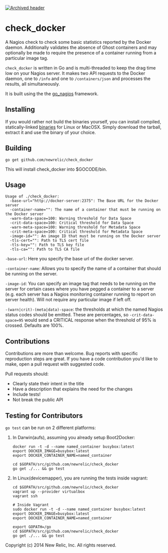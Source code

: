 [![Archived header](https://github.com/newrelic/open-source-office/raw/master/examples/categories/images/Archived.png)](https://github.com/newrelic/open-source-office/blob/master/examples/categories/index.md#archived)

check_docker
============

A Nagios check to check some basic statistics reported by the Docker daemon.
Additionally validates the absence of Ghost containers and may optionally
be made to require the presence of a container running from a particular image
tag.

`check_docker` is written in Go and is multi-threaded to keep the
drag time low on your Nagios server. It makes two API requests to the
Docker daemon, one to `/info` and one to `/containers/json`
and processes the results, all simultaneously.

It is built using the the
[go_nagios](http://github.com/newrelic/go_nagios)
framework.

Installing
----------
If you would rather not build the binaries yourself, you can install compiled,
statically-linked [binaries](https://github.com/newrelic/check_docker/releases)
for Linux or MacOSX. Simply download the tarball, extract it and use the binary
of your choice.

Building
--------
```
go get github.com/newrelic/check_docker
```
This will install check_docker into $GOCODE/bin.

Usage
-----
```
Usage of ./check_docker:
  -base-url="http://docker-server:2375": The Base URL for the Docker server
  -container-name="": The name of a container that must be running on the Docker server
  -warn-data-space=100: Warning threshold for Data Space
  -crit-data-space=100: Critical threshold for Data Space
  -warn-meta-space=100: Warning threshold for Metadata Space
  -crit-meta-space=100: Critical threshold for Metadata Space
  -image-id="": An image ID that must be running on the Docker server
  -tls-cert="": Path to TLS cert file
  -tls-key="": Path to TLS key file
  -tls-ca="": Path to TLS CA file
```

`-base-url`: Here you specify the base url of the docker server.

`-container-name`: Allows you to specify the name of a container that should be running
on the server.

`-image-id`: You can specify an image tag that needs to be running on the server for
certain cases where you have pegged a container to a server (e.g. each server
has a Nagios monitoring container running to report on server health). Will not
require any particular image if left off.

`-(warn|crit)-(meta|data)-space`: the thresholds at which the named Nagios status codes
should be emitted. These are percentages, so `-crit-data-space=95` would send
a CRITICAL response when the threshold of 95% is crossed. Defaults are 100%.

Contributions
-------------

Contributions are more than welcome. Bug reports with specific reproduction
steps are great. If you have a code contribution you'd like to make, open a
pull request with suggested code.

Pull requests should:

 * Clearly state their intent in the title
 * Have a description that explains the need for the changes
 * Include tests!
 * Not break the public API

Testing for Contributors
------------------------

`go test` can be run on 2 different platforms:

1. In Darwin(aufs), assuming you already setup Boot2Docker:
    ```
    docker run -t -d --name named_container busybox:latest
    export DOCKER_IMAGE=busybox:latest
    export DOCKER_CONTAINER_NAME=named_container

    cd $GOPATH/src/github.com/newrelic/check_docker
    go get ./... && go test
    ```

2. In Linux(devicemapper), you are running the tests inside vagrant:
    ```
    cd $GOPATH/src/github.com/newrelic/check_docker
    vagrant up --provider virtualbox
    vagrant ssh

    # Inside Vagrant
    sudo docker run -t -d --name named_container busybox:latest
    export DOCKER_IMAGE=busybox:latest
    export DOCKER_CONTAINER_NAME=named_container

    export GOPATH=/go
    cd $GOPATH/src/github.com/newrelic/check_docker
    go get ./... && go test
    ```


Copyright (c) 2014 New Relic, Inc. All rights reserved.
